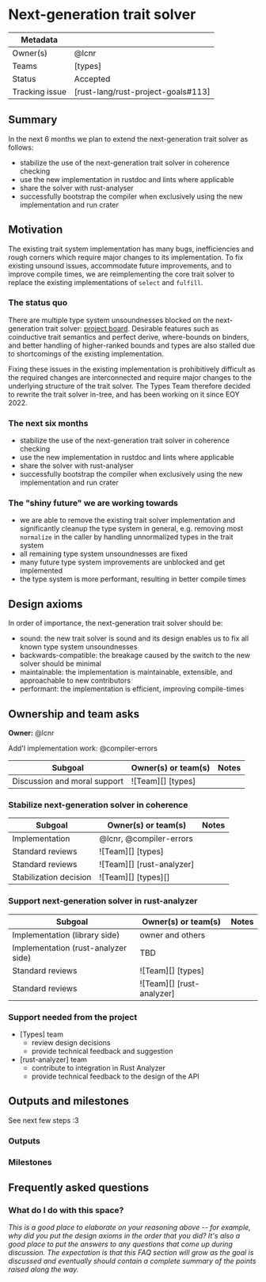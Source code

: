 # Next-generation trait solver

| Metadata       |                                    |
|----------------|------------------------------------|
| Owner(s)       | @lcnr                              |
| Teams          | [types]                            |
| Status         | Accepted                           |
| Tracking issue | [rust-lang/rust-project-goals#113] |


## Summary

In the next 6 months we plan to extend the next-generation trait solver as follows:

- stabilize the use of the next-generation trait solver in coherence checking
- use the new implementation in rustdoc and lints where applicable 
- share the solver with rust-analyser
- successfully bootstrap the compiler when exclusively using the new implementation and run crater

## Motivation

The existing trait system implementation has many bugs, inefficiencies and rough corners which require major changes to its implementation. To fix existing unsound issues, accommodate future improvements, and to improve compile times, we are reimplementing the core trait solver to replace the existing implementations of `select` and `fulfill`.

### The status quo

There are multiple type system unsoundnesses blocked on the next-generation trait solver: [project board][unsoundnesses]. Desirable features such as coinductive trait semantics and perfect derive, where-bounds on binders, and better handling of higher-ranked bounds and types are also stalled due to shortcomings of the existing implementation.

Fixing these issues in the existing implementation is prohibitively difficult as the required changes are interconnected and require major changes to the underlying structure of the trait solver. The Types Team therefore decided to rewrite the trait solver in-tree, and has been working on it since EOY 2022.

### The next six months

- stabilize the use of the next-generation trait solver in coherence checking
- use the new implementation in rustdoc and lints where applicable 
- share the solver with rust-analyser
- successfully bootstrap the compiler when exclusively using the new implementation and run crater

### The "shiny future" we are working towards

- we are able to remove the existing trait solver implementation and significantly cleanup the type system in general, e.g. removing most `normalize` in the caller by handling unnormalized types in the trait system
- all remaining type system unsoundnesses are fixed
- many future type system improvements are unblocked and get implemented
- the type system is more performant, resulting in better compile times

## Design axioms

In order of importance, the next-generation trait solver should be:
- sound: the new trait solver is sound and its design enables us to fix all known type system unsoundnesses
- backwards-compatible: the breakage caused by the switch to the new solver should be minimal
- maintainable: the implementation is maintainable, extensible, and approachable to new contributors 
- performant: the implementation is efficient, improving compile-times 

[da]: ../about/design_axioms.md

## Ownership and team asks

**Owner:** @lcnr

Add'l implementation work: @compiler-errors

| Subgoal                      | Owner(s) or team(s) | Notes |
|------------------------------|---------------------|-------|
| Discussion and moral support | ![Team][] [types]   |       |

### Stabilize next-generation solver in coherence

| Subgoal                | Owner(s) or team(s)       | Notes |
|------------------------|---------------------------|-------|
| Implementation         | @lcnr, @compiler-errors   |       |
| Standard reviews       | ![Team][] [types]         |       |
| Standard reviews       | ![Team][] [rust-analyzer] |       |
| Stabilization decision | ![Team][] [types][]       |       |

### Support next-generation solver in rust-analyzer

| Subgoal                             | Owner(s) or team(s)       | Notes |
|-------------------------------------|---------------------------|-------|
| Implementation (library side)       | owner and others          |       |
| Implementation (rust-analyzer side) | TBD                       |       |
| Standard reviews                    | ![Team][] [types]         |       |
| Standard reviews                    | ![Team][] [rust-analyzer] |       |


### Support needed from the project

* [Types] team
    * review design decisions
    * provide technical feedback and suggestion
* [rust-analyzer] team
    * contribute to integration in Rust Analyzer
    * provide technical feedback to the design of the API

## Outputs and milestones

See next few steps :3

### Outputs

### Milestones

## Frequently asked questions

### What do I do with this space?

*This is a good place to elaborate on your reasoning above -- for example, why did you put the design axioms in the order that you did? It's also a good place to put the answers to any questions that come up during discussion. The expectation is that this FAQ section will grow as the goal is discussed and eventually should contain a complete summary of the points raised along the way.*

[unsoundnesses]: https://github.com/orgs/rust-lang/projects/44